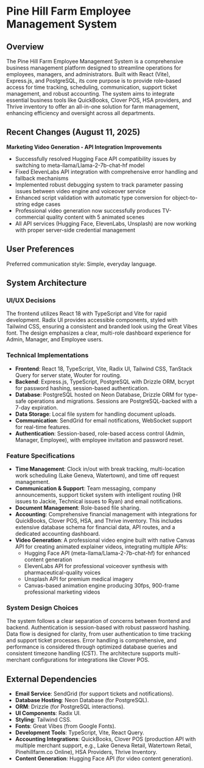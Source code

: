 # Pine Hill Farm Employee Management System

## Overview
The Pine Hill Farm Employee Management System is a comprehensive business management platform designed to streamline operations for employees, managers, and administrators. Built with React (Vite), Express.js, and PostgreSQL, its core purpose is to provide role-based access for time tracking, scheduling, communication, support ticket management, and robust accounting. The system aims to integrate essential business tools like QuickBooks, Clover POS, HSA providers, and Thrive inventory to offer an all-in-one solution for farm management, enhancing efficiency and oversight across all departments.

## Recent Changes (August 11, 2025)
**Marketing Video Generation - API Integration Improvements**
- Successfully resolved Hugging Face API compatibility issues by switching to meta-llama/Llama-2-7b-chat-hf model
- Fixed ElevenLabs API integration with comprehensive error handling and fallback mechanisms
- Implemented robust debugging system to track parameter passing issues between video engine and voiceover service
- Enhanced script validation with automatic type conversion for object-to-string edge cases
- Professional video generation now successfully produces TV-commercial quality content with 5 animated scenes
- All API services (Hugging Face, ElevenLabs, Unsplash) are now working with proper server-side credential management

## User Preferences
Preferred communication style: Simple, everyday language.

## System Architecture

### UI/UX Decisions
The frontend utilizes React 18 with TypeScript and Vite for rapid development. Radix UI provides accessible components, styled with Tailwind CSS, ensuring a consistent and branded look using the Great Vibes font. The design emphasizes a clear, multi-role dashboard experience for Admin, Manager, and Employee users.

### Technical Implementations
- **Frontend**: React 18, TypeScript, Vite, Radix UI, Tailwind CSS, TanStack Query for server state, Wouter for routing.
- **Backend**: Express.js, TypeScript, PostgreSQL with Drizzle ORM, bcrypt for password hashing, session-based authentication.
- **Database**: PostgreSQL hosted on Neon Database, Drizzle ORM for type-safe operations and migrations. Sessions are PostgreSQL-backed with a 7-day expiration.
- **Data Storage**: Local file system for handling document uploads.
- **Communication**: SendGrid for email notifications, WebSocket support for real-time features.
- **Authentication**: Session-based, role-based access control (Admin, Manager, Employee), with employee invitation and password reset.

### Feature Specifications
- **Time Management**: Clock in/out with break tracking, multi-location work scheduling (Lake Geneva, Watertown), and time off request management.
- **Communication & Support**: Team messaging, company announcements, support ticket system with intelligent routing (HR issues to Jackie, Technical issues to Ryan) and email notifications.
- **Document Management**: Role-based file sharing.
- **Accounting**: Comprehensive financial management with integrations for QuickBooks, Clover POS, HSA, and Thrive inventory. This includes extensive database schema for financial data, API routes, and a dedicated accounting dashboard.
- **Video Generation**: A professional video engine built with native Canvas API for creating animated explainer videos, integrating multiple APIs:
  - Hugging Face API (meta-llama/Llama-2-7b-chat-hf) for enhanced content generation
  - ElevenLabs API for professional voiceover synthesis with pharmaceutical-quality voices
  - Unsplash API for premium medical imagery
  - Canvas-based animation engine producing 30fps, 900-frame professional marketing videos

### System Design Choices
The system follows a clear separation of concerns between frontend and backend. Authentication is session-based with robust password hashing. Data flow is designed for clarity, from user authentication to time tracking and support ticket processes. Error handling is comprehensive, and performance is considered through optimized database queries and consistent timezone handling (CST). The architecture supports multi-merchant configurations for integrations like Clover POS.

## External Dependencies

-   **Email Service**: SendGrid (for support tickets and notifications).
-   **Database Hosting**: Neon Database (for PostgreSQL).
-   **ORM**: Drizzle (for PostgreSQL interactions).
-   **UI Components**: Radix UI.
-   **Styling**: Tailwind CSS.
-   **Fonts**: Great Vibes (from Google Fonts).
-   **Development Tools**: TypeScript, Vite, React Query.
-   **Accounting Integrations**: QuickBooks, Clover POS (production API with multiple merchant support, e.g., Lake Geneva Retail, Watertown Retail, Pinehillfarm.co Online), HSA Providers, Thrive Inventory.
-   **Content Generation**: Hugging Face API (for video content generation).